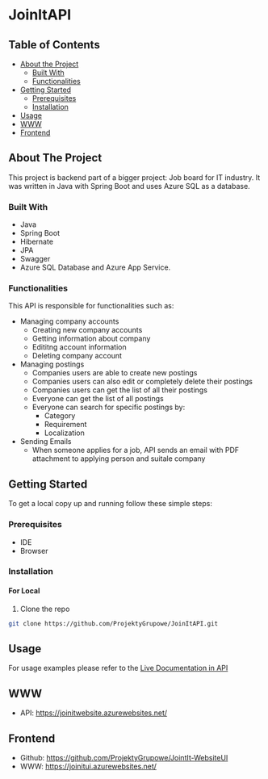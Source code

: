 <h1>JoinItAPI</h1>

<!-- TABLE OF CONTENTS -->
## Table of Contents

* [About the Project](#about-the-project)
  * [Built With](#built-with)
  * [Functionalities](#functionalities)
* [Getting Started](#getting-started)
  * [Prerequisites](#prerequisites)
  * [Installation](#installation)
* [Usage](#usage)
* [WWW](#www)
* [Frontend](#frontend)

<!-- ABOUT THE PROJECT -->
## About The Project
This project is backend part of a bigger project: Job board for IT industry. It was written in Java with Spring Boot and uses Azure SQL as a database.

### Built With
* Java
* Spring Boot
* Hibernate
* JPA
* Swagger
* Azure SQL Database and Azure App Service.

### Functionalities
This API is responsible for functionalities such as:
* Managing company accounts
  * Creating new company accounts
  * Getting information about company
  * Edititng account information
  * Deleting company account
* Managing postings
  * Companies users are able to create new postings
  * Companies users can also edit or completely delete their postings
  * Companies users can get the list of all their postings
  * Everyone can get the list of all postings
  * Everyone can search for specific postings by:
    * Category
    * Requirement
    * Localization
* Sending Emails
  * When someone applies for a job, API sends an email with PDF attachment to applying person and suitale company
<!-- GETTING STARTED -->
## Getting Started

To get a local copy up and running follow these simple steps:

### Prerequisites
* IDE
* Browser

### Installation


#### For Local
1. Clone the repo
```sh
git clone https://github.com/ProjektyGrupowe/JoinItAPI.git
```

<!-- USAGE EXAMPLES -->
## Usage
For usage examples please refer to the [Live Documentation in API](https://joinitwebsite.azurewebsites.net/swagger-ui/)

## WWW
* API: https://joinitwebsite.azurewebsites.net/

## Frontend
* Github: https://github.com/ProjektyGrupowe/JointIt-WebsiteUI
* WWW: https://joinitui.azurewebsites.net/
